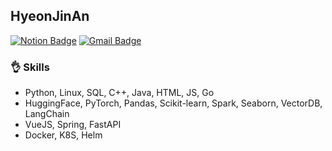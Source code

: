 ## HyeonJinAn

[![Notion Badge](https://img.shields.io/badge/Tech%20Blog-black?style=flat-square&logo=Notion&logoColor=white&link=https://www.notion.so/s-Profile-2b70380f561e4287ada8a472e4706c45)](https://www.notion.so/s-Profile-2b70380f561e4287ada8a472e4706c45)
[![Gmail Badge](https://img.shields.io/badge/Gmail-d14836?style=flat-square&logo=Gmail&logoColor=white&link=mailto:bdh03218@gmail.com)](mailto:bdh03218@gmail.com)

### :ok_hand: Skills
- Python, Linux, SQL, C++, Java, HTML, JS, Go
- HuggingFace, PyTorch, Pandas, Scikit-learn, Spark, Seaborn, VectorDB, LangChain
- VueJS, Spring, FastAPI
- Docker, K8S, Helm
